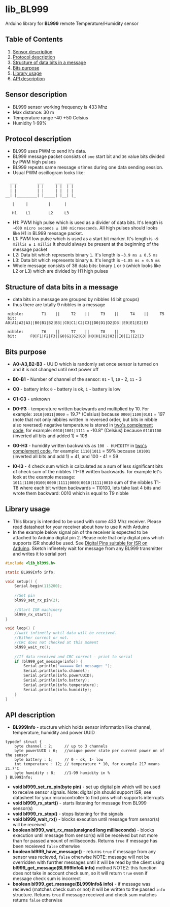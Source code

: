 # lib_BL999

Arduino library for **BL999** remote Temperature/Humidity sensor

## Table of Contents

  1. [Sensor description](#sensor-description)
  1. [Protocol description](#protocol-description)
  1. [Structure of data bits in a message](#structure-of-data-bits-in-a-message)
  1. [Bits purpose](#bits-purpose)
  1. [Library usage](#library-usage)
  1. [API description](#api-description)

## Sensor description
  * BL999 sensor working frequency is 433 Mhz
  * Max distance: 30 m
  * Temperature range -40 +50 Celsius
  * Humidity 1-99%

## Protocol description
  * BL999 uses PWM to send it's data.
  * BL999 message packet consists of `one` start bit and `36` value bits divided by PWM high pulses
  * BL999 repeats same message `4` times during one data sending session. 
  * Usual PWM oscillogram looks like:
  
```
  ___         ___     ___  ___
  | |         | |     | |  | |
  | |         | |     | |  | |
__| |_________| |_____| |__| |_ 

   |     |         |      |
    
   H1    L1        L2     L3
```
  
  * H1: PWM high pulse which is used as a divider of data bits. 
    It's length is `~600 micro seconds ± 100 microseconds`.
    All high pulses should looks like H1 in BL999 message packet.
  * L1: PWM low pulse which is used as a start bit marker. 
    It's length is `~9 millis ± 1 millis`
    It should always be present at the beginning of the message packet
  * L2: Data bit which represents binary `1`. It's length is `~3.9 ms ± 0.5 ms`
  * L3: Data bit which represents binary `0`. It's length is `~1.85 ms ± 0.5 ms`
  * Whole message consists of 36 data bits: 
    binary `1` or `0` (which looks like L2 or L3) which are divided by H1 high pulses
  
  
## Structure of data bits in a message

  * data bits in a message are grouped by nibbles (4 bit groups)
  * thus there are totally 9 nibbles in a message
 
```
 nibble:        T1    ||     T2    ||     T3    ||     T4    ||     T5
 bit:      A0|A1|A2|A3||B0|B1|B2|B3||C0|C1|C2|C3||D0|D1|D2|D3||E0|E1|E2|E3

 nibble:        T6    ||     T7    ||     T8    ||     T9
 bit:      F0|F1|F2|F3||G0|G1|G2|G3||H0|H1|H2|H3||I0|I1|I2|I3
```

## Bits purpose
  * **A0-A3,B2-B3**  - UUID which is randomly set once sensor is turned on
                and it is not changed until next power off

  * **B0-B1**  - Number of channel of the sensor: 
                 `01` - 1, `10` - 2, `11` - 3

  * **C0** - battery info: `0` - battery is ok, `1` - battery is low
  
  * **C1-C3** - unknown

  * **D0-F3** - temperature written backwards and multiplied by 10. For example:
         `1010|0011|0000` = 19.7° (Celsius) because `0000|1100|0101` = 197
         (note that not only nibbles written in reversed order, but bits in nibble also reversed)
         negative temperature is stored in [two's complement code](https://en.wikipedia.org/wiki/Two%27s_complement), 
         for example:
         `0010|1001|1111` = -10.8° (Celsius) because
         `01101100` (inverted all bits and added 1) = 108

  * **G0-H3** - humidity written backwards as `100 - HUMIDITY` in 
          [two's complement code](https://en.wikipedia.org/wiki/Two%27s_complement), 
          for example:
          `1110|1011` = 59% because `101001` (inverted all bits and add 1) = 41, and 100 - 41 = 59

  * **I0-I3** - 4 check sum which is calculated as a sum of less significant bits
            of check sum of the nibbles T1-T8 written backwards.
            for example let's look at the example message:
            `1011|1100|0100|0000|1111|0000|0010|1111|0010`
            sum of the nibbles T1-T8 where each bit written backwards = 110100,
            lets take last 4 bits and wrote them backward:
            0010 which is equal to T9 nibble
            
## Library usage

  * This library is intended to be used with some 433 Mhz receiver.
    Please read datasheet for your receiver about how to use it with Arduino
  * In the example below signal pin of the receiver 
    is expected to be attached to Arduino digital pin 2.
    Please note that only digital pins which supports ISR should be used.
    See [Digital Pins suitable for ISR on Arduino](https://www.arduino.cc/en/Reference/AttachInterrupt).
    Sketch infinetely wait for message from any BL999 transmitter
    and writes it to serial port
  
```C
#include <lib_bl999.h>

static BL999Info info;

void setup() {
    Serial.begin(115200);
    
    //Set pin
    bl999_set_rx_pin(2);
    
    //Start ISR machinery
    bl999_rx_start();
}

void loop() {
    //wait infinetly until data will be received. 
    //Either correct or not. 
    //CRC does not checked at this moment
    bl999_wait_rx();
    
    //If data received and CRC correct - print to serial
    if (bl999_get_message(info)) {
        Serial.println("====== Got message: ");
        Serial.println(info.channel);
        Serial.println(info.powerUUID);
        Serial.println(info.battery);
        Serial.println(info.temperature);
        Serial.println(info.humidity);
    }
}
```

## API description

  * **BL999Info** - stucture which holds sensor information like 
                        channel, temperature, humidity and power UUID
   ```
   typedef struct {
       byte channel : 2;     // up to 3 channels
       byte powerUUID : 6;   //unique power state per current power on of the sensor
       byte battery : 1;     // 0 - ok, 1- low
       int temperature : 12; // temperature * 10, for example 217 means 21.7°C
       byte humidity : 8;    //1-99 humidity in %
   } BL999Info;
   ```
   
  * **void bl999_set_rx_pin(byte pin)** - set up digital pin which will be used to 
    receive sensor signals. Note: digital pin should support ISR, see datasheet for your microcontroller to find pins which supports interrupts 
  * **void bl999_rx_start()** - starts listening for message from BL999 sensor(s)
  * **void bl999_rx_stop()** - stops listening for the signals 
  * **void bl999_wait_rx()** - blocks execution until message from sensor(s) will be received
  * **boolean bl999_wait_rx_max(unsigned long milliseconds)** - blocks execution until message from sensor(s) will be received
    but not more than for passed amount of milliseconds. Returns `true` if message has been receieved
    `false` otherwise
  * **boolean bl999_have_message()** - 
    returns `true` if message from any sensor was recieved, `false` otherwise
    NOTE: message will not be overridden with furrther messages
    until it will be read by the client using **bl999_get_message(BL999Info& info)** method
    NOTE2: this function does not take in account check sum, so it will return `true` even if message check sum is incorrect  
  * **boolean bl999_get_message(BL999Info& info)** - 
    if message was recieved (matches check sum or not)
    it will be written to the passed `info` structure.
    Returns `true` if message received and check sum matches
    returns `false` otherwise
